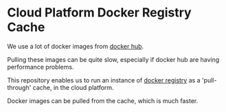 # Cloud Platform Docker Registry Cache

We use a lot of docker images from [docker hub].

Pulling these images can be quite slow, especially if docker hub are having performance problems.

This repository enables us to run an instance of [docker registry] as a 'pull-through' cache, in the cloud platform.

Docker images can be pulled from the cache, which is much faster.

[docker hub]: https://hub.docker.com/
[docker registry]: https://docs.docker.com/registry/recipes/mirror/
